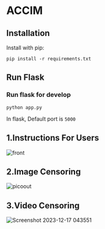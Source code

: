 # ACCIM

## Installation

Install with pip:

```
pip install -r requirements.txt
```
## Run Flask
### Run flask for develop
```
python app.py
```
In flask, Default port is `5000`

## 1.Instructions For Users 
![front](https://github.com/Nandhukriss/Automatic-Censorable-Content-Identification-In-movies-Using-DeepLearning-Flask/assets/103727372/d25824d8-4d99-4f23-b3db-1563fe80ee84)

## 2.Image Censoring
![picoout](https://github.com/Nandhukriss/Automatic-Censorable-Content-Identification-In-movies-Using-DeepLearning-Flask/assets/103727372/31120b3d-9775-4a67-a983-5774da7a55fb)


## 3.Video Censoring 
![Screenshot 2023-12-17 043551](https://github.com/Nandhukriss/Automatic-Censorable-Content-Identification-In-movies-Using-DeepLearning-Flask/assets/103727372/bebd5b51-883f-406e-9d67-5514aad30381)
